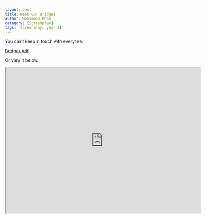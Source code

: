 ```yaml
---
layout: post
title: Week 83- Bridges
author: Mohammad Khan
category: [Screenplay]
tags: [screenplay, year 2]
---
```

You can't keep in touch with everyone.
 
<p><a href="https://drive.google.com/file/d/1gDgn2AQQ_zPgj7wnv5-XsNIjXPgQtg4c/view?usp=sharing">
Bridges.pdf</a></p>


Or view it below: 
<!-- <embed src="https://drive.google.com/file/d/1yuwGeSgwdqbh53swaJLqo-Tz86DmNyBT/view?usp=sharing#toolbar=0" width="800px" height="2100px" /> -->


<iframe src="https://drive.google.com/file/d/1gDgn2AQQ_zPgj7wnv5-XsNIjXPgQtg4c/preview" width="640" height="480" allow="autoplay"></iframe>